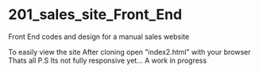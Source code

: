 # 201_sales_site_Front_End
Front End codes and design for a manual sales website

To easily view the site After cloning open "index2.html" with your browser
Thats all
P.S Its not fully responsive yet... A work in progress
